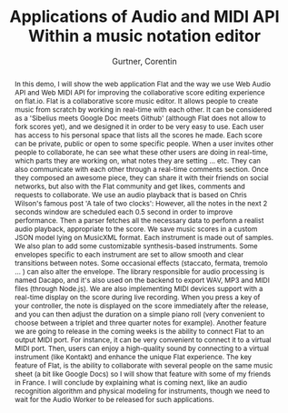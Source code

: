 --- 
title: "Applications of Audio and MIDI API Within a music notation editor" 
abstract: "In this demo, I will show the web application Flat and the way we use Web Audio API and Web MIDI API for improving the collaborative score editing experience on flat.io. Flat is a collaborative score music editor. It allows people to create music from scratch by working in real-time with each other. It can be considered as a 'Sibelius meets Google Doc meets Github' (although Flat does not allow to fork scores yet), and we designed it in order to be very easy to use. Each user has access to his personal space that lists all the scores he made. Each score can be private, public or open to some specific people. When a user invites other people to collaborate, he can see what these other users are doing in real-time, which parts they are working on, what notes they are setting ... etc. They can also communicate with each other through a real-time comments section. Once they composed an awesome piece, they can share it with their friends on social networks, but also with the Flat community and get likes, comments and requests to collaborate. We use an audio playback that is based on Chris Wilson's famous post 'A tale of two clocks': However, all the notes in the next 2 seconds window are scheduled each 0.5 second in order to improve performance. Then a parser fetches all the necessary data to perfonn a realist audio playback, appropriate to the score. We save music scores in a custom JSON model lying on MusicXML format. Each instrument is made out of samples. We also plan to add some customizable synthesis-based instruments. Some envelopes specific to each instrument are set to allow smooth and clear transitions between notes. Some occasional effects (staccato, fermata, tremolo ... ) can also alter the envelope. The library responsible for audio processing is named Dacapo, and it's also used on the backend to export WAV, MP3 and MIDI files (through Node.js). We are also implementing MIDI devices support with a real-time display on the score during live recording. When you press a key of your controller, the note is displayed on the score immediately after the release, and you can then adjust the duration on a simple piano roll (very convenient to choose between a triplet and three quarter notes for example). Another feature we are going to release in the coming weeks is the ability to connect Flat to an output MIDI port. For instance, it can be very convenient to connect it to a virtual MIDI port. Then, users can enjoy a high-quality sound by connecting to a virtual instrument (like Kontakt) and enhance the unique Flat experience. The key feature of Flat, is the ability to collaborate with several people on the same music sheet (a bit like Google Docs) so I will show that feature with some of my friends in France. I will conclude by explaining what is coming next, like an audio recognition algorithm and physical modeling for instruments, though we need to wait for the Audio Worker to be released for such applications." 
address: "Atlanta, Georgia" 
author: "Gurtner, Corentin"
webAuthor: "Corentin Gurtner" 
booktitle: "Proceedings of the International Web Audio Conference" 
editor: "Freeman, Jason and Lerch, Alexander and Paradis, Matthew" 
month: "Proceedings of the International Web Audio Conference"
pages: "" 
publisher: "Georgia Tech" 
series: "WAC '16"
track: "Demo"  
year: "2016" 
id: "2016_EA_44" 
tags: year2016
media: undefined 
pdflink: undefined
ISSN: 2663-5844
---